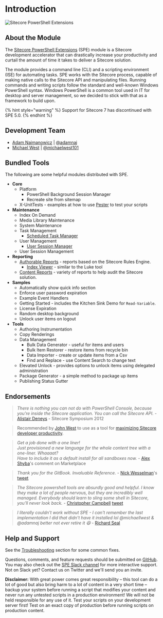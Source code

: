 # Introduction

![Sitecore PowerShell Extensions](.gitbook/assets/readme-console-ise.png)

## About the Module

The [Sitecore PowerShell Extensions](https://marketplace.sitecore.net/Modules/Sitecore_PowerShell_console.aspx) \(SPE\) module is a Sitecore development accelerator that can drastically increase your productivity and curtail the amount of time it takes to deliver a Sitecore solution.

The module provides a command line \(CLI\) and a scripting environment \(ISE\) for automating tasks. SPE works with the Sitecore process, capable of making native calls to the Sitecore API and manipulating files. Running commands and writing scripts follow the standard and well-known Windows PowerShell syntax. Windows PowerShell is a common tool used in IT for desktop and server management, so we decided to stick with that as a framework to build upon.

{% hint style="warning" %}
Support for Sitecore 7 has discontinued with SPE 5.0.
{% endhint %}

## Development Team

* [Adam Najmanowicz](https://blog.najmanowicz.com/) \| [@adamnaj](https://twitter.com/adamnaj) 
* [Michael West](https://michaellwest.blogspot.com/) \| [@michaelwest101](https://twitter.com/MichaelWest101)

## Bundled Tools

The following are some helpful modules distributed with SPE.

* **Core**
  * Platform
    * PowerShell Background Session Manager
    * Recreate site from sitemap
  * X-UnitTests - examples at how to use [Pester](https://github.com/pester/Pester) to test your scripts
* **Maintenance**
  * Index On Demand
  * Media Library Maintenance
  * System Maintenance
  * Task Management
    * [Scheduled Task Manager](modules/integration-points/toolbox.md)
  * User Management
    * [User Session Manager](modules/integration-points/toolbox.md)
  * User Session Management
* **Reporting**
  * [Authorable Reports](modules/integration-points/reports/authoring-reports.md) - reports based on the Sitecore Rules Engine.
    * [Index Viewer](modules/integration-points/toolbox.md) - similar to the Luke tool
  * [Content Reports](modules/integration-points/reports/) - variety of reports to help audit the Sitecore solution.
* **Samples**
  * Automatically show quick info section
  * Enforce user password expiration
  * Example Event Handlers
  * Getting Started - includes the Kitchen Sink Demo for `Read-Variable`.
  * License Expiration
  * Random desktop background
  * Unlock user items on logout
* **Tools**
  * Authoring Instrumentation
  * Copy Renderings
  * Data Management
    * Bulk Data Generator - useful for items and users
    * Bulk Item Restorer - restore items from recycle bin
    * Data Importer - create or update items from a Csv
    * Find and Replace - use Content Search to change text
  * Elevated Unlock - provides options to unlock items using delegated administration
  * Package Generator - a simple method to package up items
  * Publishing Status Gutter

## Endorsements

> _There is nothing you can not do with PowerShell Console, because you're inside the Sitecore application. You can call the Sitecore API._ - [Alistair Deneys](https://twitter.com/adeneys) - Sitecore Symposium 2012

> Recommended by [John West](https://twitter.com/sitecorejohn) to use as a tool for [maximizing Sitecore developer productivity](https://www.sitecore.net/learn/blogs/technical-blogs/john-west-sitecore-blog/posts/2015/02/maximize-sitecore-developer-productivity.aspx).

> _Get a job done with a one liner!  
> Just provisioned a new language for the whole content tree with a one-liner. Whaaaat?  
> Have to include it as a default install for all sandboxes now._ - [Alex Shyba](https://marketplace.sitecore.net/Modules/Sitecore_PowerShell_console.aspx)'s comment on Marketplace

> _Thank you for the GitBook. Invaluable Reference._ - [Nick Wesselman](https://twitter.com/techphoria414)'s [tweet](https://twitter.com/techphoria414/status/632033887632289792)

> _The Sitecore powershell tools are absurdly good and helpful. I know they make a lot of people nervous, but they are incredibly well managed. Everybody should learn to sling some shell in Sitecore, you'll never look back._ - [Christopher Campbell](https://twitter.com/RehbellOne) [tweet](https://twitter.com/RehbellOne/status/1058048820435607552)

> _I literally couldn't work without SPE - I can't remember the last implementation I did that _didn't_ have it installed lol_
> _@michaellwest & @adamnaj better not ever retire it :smile:_ - [Richard Seal](https://twitter.com/rich_seal)

## Help and Support

See the [Troubleshooting](troubleshooting.md) section for some common fixes.

Questions, comments, and feature requests should be submitted on [GitHub](https://git.io/spe). You may also check out the [SPE Slack channel](https://sitecorechat.slack.com/messages/module-spe/) for more interactive support. Not on Slack yet? Contact us on Twitter and we'll send you an invite.

**Disclaimer:** With great power comes great responsibility – this tool can do a lot of good but also bring harm to a lot of content in a very short time – backup your system before running a script that modifies your content and never run any untested scripts in a production environment! We will not be held responsible for any use of it. Test your scripts on your development server first! Test on an exact copy of production before running scripts on production content.

